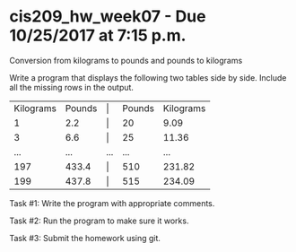# cis209_hw_week07 - Due 10/25/2017 at 7:15 p.m.
Conversion from kilograms to pounds and pounds to kilograms

Write a program that displays the following two tables side by side. Include all the missing rows in the output.

<table>
  <tr>
    <td>Kilograms</td>
    <td>Pounds</td>
    <td>|</td>
    <td>Pounds</td>
    <td>Kilograms</td>
  </tr>
  <tr>
    <td>1</td>
    <td>2.2</td>
    <td>|</td>
    <td>20</td>
    <td>9.09</td>
  </tr>
  <tr>
    <td>3</td>
    <td>6.6</td>
    <td>|</td>
    <td>25</td>
    <td>11.36</td>
  </tr>
  <tr>
    <td>...</td>
    <td>...</td>
    <td>...</td>
    <td>...</td>
    <td>...</td>
  </tr>
  <tr>
    <td>197</td>
    <td>433.4</td>
    <td>|</td>
    <td>510</td>
    <td>231.82</td>
  </tr>
  <tr>
    <td>199</td>
    <td>437.8</td>
    <td>|</td>
    <td>515</td>
    <td>234.09</td>
  </tr>
</table>

Task #1: Write the program with appropriate comments.

Task #2: Run the program to make sure it works.

Task #3: Submit the homework using git.
